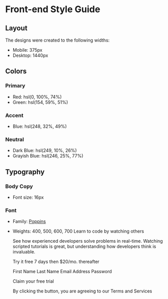 # Front-end Style Guide

## Layout

The designs were created to the following widths:

- Mobile: 375px
- Desktop: 1440px

## Colors

### Primary

- Red: hsl(0, 100%, 74%) 
- Green: hsl(154, 59%, 51%)

### Accent

- Blue: hsl(248, 32%, 49%)

### Neutral

- Dark Blue: hsl(249, 10%, 26%) 
- Grayish Blue: hsl(246, 25%, 77%)

## Typography

### Body Copy

- Font size: 16px

### Font

- Family: [Poppins](https://fonts.google.com/specimen/Poppins)
- Weights: 400, 500, 600, 700
 Learn to code by watching others

  See how experienced developers solve problems in real-time. Watching scripted tutorials is great, 
  but understanding how developers think is invaluable. 

  Try it free 7 days then $20/mo. thereafter

  First Name 
  Last Name 
  Email Address
  Password

  Claim your free trial 

  By clicking the button, you are agreeing to our Terms and Services